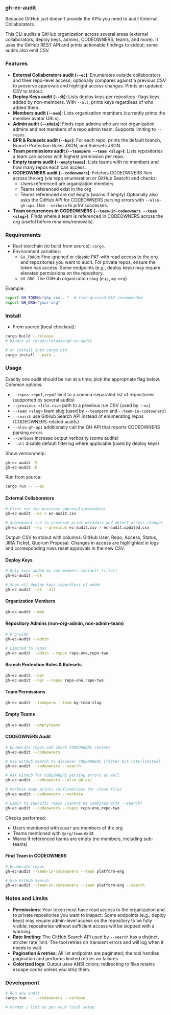 ### gh-ec-audit

Because GitHub just doesn't provide the APIs you need to audit External Collaborators.

This CLI audits a GitHub organization across several areas (external collaborators, deploy keys, admins, CODEOWNERS, teams, and more). It uses the GitHub REST API and prints actionable findings to stdout; some audits also emit CSV.

### Features

- **External Collaborators audit (`--ec`)**: Enumerates outside collaborators and their repo-level access; optionally compares against a previous CSV to preserve approvals and highlight access changes. Prints an updated CSV to stdout.
- **Deploy Keys audit (`--dk`)**: Lists deploy keys per repository; flags keys added by non-members. With `--all`, prints keys regardless of who added them.
- **Members audit (`--mem`)**: Lists organization members (currently prints the member avatar URLs).
- **Admin audit (`--admin`)**: Finds repo admins who are not organization admins and not members of a repo admin team. Supports limiting to `--repos`.
- **BPR & Rulesets audit (`--bpr`)**: For each repo, prints the default branch, Branch Protection Rules JSON, and Rulesets JSON.
- **Team permissions audit (`--teamperm --team <slug>`)**: Lists repositories a team can access with highest permission per repo.
- **Empty teams audit (`--emptyteams`)**: Lists teams with no members and how many repos each can access.
- **CODEOWNERS audit (`--codeowners`)**: Fetches CODEOWNERS files across the org (via repo enumeration or GitHub Search) and checks:
  - Users referenced are organization members
  - Teams referenced exist in the org
  - Teams referenced are not empty (warns if empty)
  Optionally also asks the GitHub API for CODEOWNERS parsing errors with `--also-gh-api`. Use `--verbose` to print successes.
- **Team occurrences in CODEOWNERS (`--team-in-codeowners --team <slug>`)**: Finds where a team is referenced in CODEOWNERS across the org (useful before renames/removals).

### Requirements

- Rust toolchain (to build from source): `cargo`.
- Environment variables:
  - `GH_TOKEN`: Fine-grained or classic PAT with read access to the org and repositories you want to audit. For private repos, ensure the token has access. Some endpoints (e.g., deploy keys) may require elevated permissions on the repository.
  - `GH_ORG`: The GitHub organization slug (e.g., `my-org`).

Example:

```bash
export GH_TOKEN="ghp_xxx..."  # fine-grained PAT recommended
export GH_ORG="your-org"
```

### Install

- From source (local checkout):

```bash
cargo build --release
# binary at target/release/gh-ec-audit

# or install into cargo bin
cargo install --path .
```

### Usage

Exactly one audit should be run at a time; pick the appropriate flag below. Common options:

- `--repos repo1,repo2` limit to a comma-separated list of repositories (supported by several audits)
- `--previous <file.csv>` path to a previous run CSV (used by `--ec`)
- `--team <slug>` team slug (used by `--teamperm` and `--team-in-codeowners`)
- `--search` use GitHub Search API instead of enumerating repos (CODEOWNERS-related audits)
- `--also-gh-api` additionally call the GH API that reports CODEOWNERS parsing errors
- `--verbose` increase output verbosity (some audits)
- `--all` disable default filtering where applicable (used by deploy keys)

Show version/help:

```bash
gh-ec-audit -V
gh-ec-audit -h
```

Run from source:

```bash
cargo run -- --ec
```

#### External Collaborators

```bash
# First run (no previous approvals/metadata)
gh-ec-audit --ec > ec-audit.csv

# Subsequent run to preserve prior metadata and detect access changes
gh-ec-audit --ec --previous ec-audit.csv > ec-audit.updated.csv
```

Output: CSV to stdout with columns: GitHub User, Repo, Access, Status, JIRA Ticket, Quorum Proposal. Changes in access are highlighted in logs and corresponding rows reset approvals in the new CSV.

#### Deploy Keys

```bash
# Only keys added by non-members (default filter)
gh-ec-audit --dk

# Show all deploy keys regardless of adder
gh-ec-audit --dk --all
```

#### Organization Members

```bash
gh-ec-audit --mem
```

#### Repository Admins (non-org-admin, non-admin-team)

```bash
# Org-wide
gh-ec-audit --admin

# Limited to repos
gh-ec-audit --admin --repos repo-one,repo-two
```

#### Branch Protection Rules & Rulesets

```bash
gh-ec-audit --bpr
gh-ec-audit --bpr --repos repo-one,repo-two
```

#### Team Permissions

```bash
gh-ec-audit --teamperm --team my-team-slug
```

#### Empty Teams

```bash
gh-ec-audit --emptyteams
```

#### CODEOWNERS Audit

```bash
# Enumerate repos and check CODEOWNERS content
gh-ec-audit --codeowners

# Use GitHub Search to discover CODEOWNERS (faster but rate-limited)
gh-ec-audit --codeowners --search

# Ask GitHub for CODEOWNERS parsing errors as well
gh-ec-audit --codeowners --also-gh-api

# Verbose mode prints confirmations for clean files
gh-ec-audit --codeowners --verbose

# Limit to specific repos (cannot be combined with --search)
gh-ec-audit --codeowners --repos repo-one,repo-two
```

Checks performed:

- Users mentioned with `@user` are members of the org
- Teams mentioned with `@org/team` exist
- Warns if referenced teams are empty (no members, including sub-teams)

#### Find Team in CODEOWNERS

```bash
# Enumerate repos
gh-ec-audit --team-in-codeowners --team platform-eng

# Use GitHub Search
gh-ec-audit --team-in-codeowners --team platform-eng --search
```

### Notes and Limits

- **Permissions**: Your token must have read access to the organization and to private repositories you want to inspect. Some endpoints (e.g., deploy keys) may require admin-level access on the repository to be fully visible; repositories without sufficient access will be skipped with a warning.
- **Rate limiting**: The GitHub Search API used by `--search` has a distinct, stricter rate limit. The tool retries on transient errors and will log when it needs to wait.
- **Pagination & retries**: All list endpoints are paginated; the tool handles pagination and performs limited retries on failures.
- **Colorized logs**: Output uses ANSI colors; redirecting to files retains escape codes unless you strip them.

### Development

```bash
# Run any audit
cargo run -- --codeowners --verbose

# Format / lint as per your local setup
```


